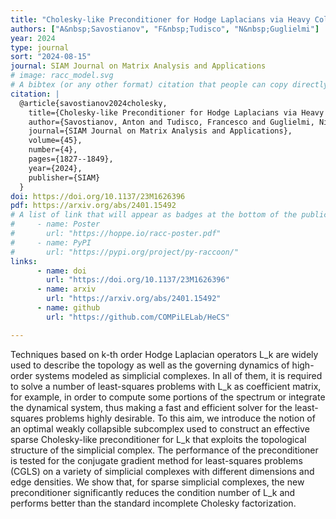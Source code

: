 ```yaml
---
title: "Cholesky-like Preconditioner for Hodge Laplacians via Heavy Collapsible Subcomplex"
authors: ["A&nbsp;Savostianov", "F&nbsp;Tudisco", "N&nbsp;Guglielmi"]
year: 2024
type: journal
sort: "2024-08-15"
journal: SIAM Journal on Matrix Analysis and Applications
# image: racc_model.svg
# A bibtex (or any other format) citation that people can copy directly from the website.
citation: |
  @article{savostianov2024cholesky,
    title={Cholesky-like Preconditioner for Hodge Laplacians via Heavy Collapsible Subcomplex},
    author={Savostianov, Anton and Tudisco, Francesco and Guglielmi, Nicola},
    journal={SIAM Journal on Matrix Analysis and Applications},
    volume={45},
    number={4},
    pages={1827--1849},
    year={2024},
    publisher={SIAM}
  }
doi: https://doi.org/10.1137/23M1626396
pdf: https://arxiv.org/abs/2401.15492
# A list of link that will appear as badges at the bottom of the publication.
#     - name: Poster
#       url: "https://hoppe.io/racc-poster.pdf"
#     - name: PyPI
#       url: "https://pypi.org/project/py-raccoon/"
links:
      - name: doi
        url: "https://doi.org/10.1137/23M1626396" 
      - name: arxiv
        url: "https://arxiv.org/abs/2401.15492"
      - name: github
        url: "https://github.com/COMPiLELab/HeCS"

---
```


Techniques based on k-th order Hodge Laplacian operators L_k are widely used to describe the topology as well as the governing dynamics of high-order systems modeled as simplicial complexes. In all of them, it is required to solve a number of least-squares problems with L_k as coefficient matrix, for example, in order to compute some portions of the spectrum or integrate the dynamical system, thus making a fast and efficient solver for the least-squares problems highly desirable. To this aim, we introduce the notion of an optimal weakly collapsible subcomplex used to construct an effective sparse Cholesky-like preconditioner for L_k that exploits the topological structure of the simplicial complex. The performance of the preconditioner is tested for the conjugate gradient method for least-squares problems (CGLS) on a variety of simplicial complexes with different dimensions and edge densities. We show that, for sparse simplicial complexes, the new preconditioner significantly reduces the condition number of L_k and performs better than the standard incomplete Cholesky factorization.

